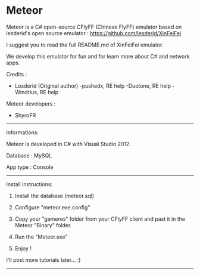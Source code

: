 Meteor
======

Meteor is a C# open-source CFlyFF (Chinese FlyFF) emulator based on lesderid's open source emulator : https://github.com/lesderid/XinFeiFei

I suggest you to read the full README.md of XinFeiFei emulator.

We develop this emulator for fun and for learn more about C# and network apps.

Credits :

- Lesderid (Original author)
-pushedx, RE help
-Duotone, RE help
-Windrius, RE help

Meteor developers :

- ShyroFR

-------

Informations:

Meteor is developed in C# with Visual Studio 2012.

Database : MySQL

App type : Console

-------

Install instructions:

1) Install the database (meteor.sql)

2) Configure "meteor.exe.config"

3) Copy your "gameres" folder from your CFlyFF client and past it in the Meteor "Binary" folder.

4) Run the "Meteor.exe"

5) Enjoy !

I'll post more tutorials later... :)

-------